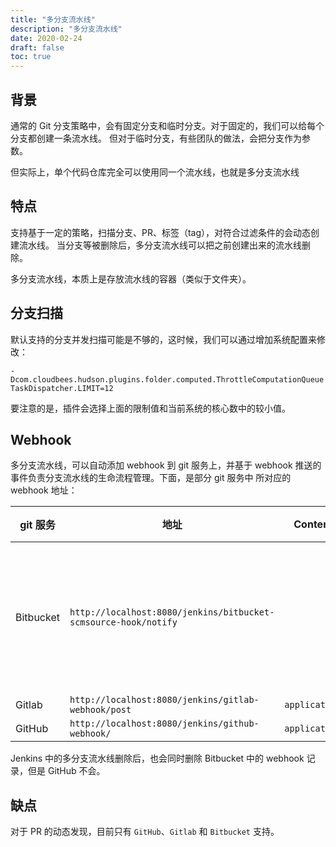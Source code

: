 ```yaml
---
title: "多分支流水线"
description: "多分支流水线"
date: 2020-02-24
draft: false
toc: true
---
```


## 背景
通常的 Git 分支策略中，会有固定分支和临时分支。对于固定的，我们可以给每个分支都创建一条流水线。
但对于临时分支，有些团队的做法，会把分支作为参数。

但实际上，单个代码仓库完全可以使用同一个流水线，也就是多分支流水线

## 特点
支持基于一定的策略，扫描分支、PR、标签（tag），对符合过滤条件的会动态创建流水线。
当分支等被删除后，多分支流水线可以把之前创建出来的流水线删除。

多分支流水线，本质上是存放流水线的容器（类似于文件夹）。

## 分支扫描
默认支持的分支并发扫描可能是不够的，这时候，我们可以通过增加系统配置来修改：

`-Dcom.cloudbees.hudson.plugins.folder.computed.ThrottleComputationQueueTaskDispatcher.LIMIT=12`

要注意的是，插件会选择上面的限制值和当前系统的核心数中的较小值。

## Webhook
多分支流水线，可以自动添加 webhook 到 git 服务上，并基于 webhook 推送的事件负责分支流水线的生命流程管理。下面，是部分 git 服务中
所对应的 webhook 地址：  

| git 服务 | 地址 | ContentType | 限制 |
|---|---|---|---|
| Bitbucket | `http://localhost:8080/jenkins/bitbucket-scmsource-hook/notify` | | 每个仓库最多有50个 ｜
| Gitlab | `http://localhost:8080/jenkins/gitlab-webhook/post` | `application/json` | ｜
| GitHub | `http://localhost:8080/jenkins/github-webhook/` | `application/json` | ｜

Jenkins 中的多分支流水线删除后，也会同时删除 Bitbucket 中的 webhook 记录，但是 GitHub 不会。

## 缺点
对于 PR 的动态发现，目前只有 `GitHub`、`Gitlab` 和 `Bitbucket` 支持。
